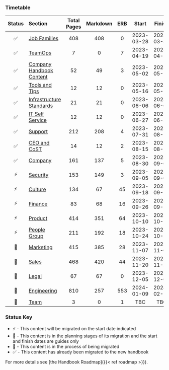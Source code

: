 
### Timetable

| Status             | Section                                               | Total Pages | Markdown | ERB | Start      | Finish     |
|:------------------:|:------------------------------------------------------|:-----------:|:--------:|:---:|:----------:|:----------:|
| :white_check_mark: | [Job Families](#job-families)                         | 408         | 408      | 0   | 2023-03-28 | 2023-03-31 |
| :white_check_mark: | [TeamOps](#teamops)                                   | 7           | 0        | 7   | 2023-04-19 | 2023-04-21 |
| :white_check_mark: | [Company Handbook Content](#company-handbook-content) | 52          | 49       | 3   | 2023-05-02 | 2023-05-12 |
| :white_check_mark: | [Tools and Tips](#tools-and-tips)                     | 12          | 12       | 0   | 2023-05-16 | 2023-05-19 |
| :white_check_mark: | [Infrastructure Standards](#infrastructure-standards) | 21          | 21       | 0   | 2023-06-06 | 2023-06-09 |
| :white_check_mark: | [IT Self Service](#it-self-service)                   | 12          | 12       | 0   | 2023-06-27 | 2023-06-30 |
| :white_check_mark: | [Support](#support)                                   | 212         | 208      | 4   | 2023-07-31 | 2023-08-14 |
| :white_check_mark: | [CEO and CoST](#ceo-and-cost)                         | 14          | 12       | 2   | 2023-08-15 | 2023-08-18 |
| :white_check_mark: | [Company](#company)                                   | 161         | 137      | 5   | 2023-08-30 | 2023-09-01 |
| :zap:              | [Security](#security)                                 | 153         | 149      | 3   | 2023-09-05 | 2023-09-08 |
| :zap:              | [Culture](#culture)                                   | 134         | 67       | 45  | 2023-09-18 | 2023-09-21 |
| :zap:              | [Finance](#finance)                                   | 83          | 68       | 16  | 2023-09-26 | 2023-09-29 |
| :zap:              | [Product](#product)                                   | 414         | 351      | 64  | 2023-10-10 | 2023-10-13 |
| :zap:              | [People Group](#people-group)                         | 211         | 192      | 18  | 2023-10-24 | 2023-10-27 |
| :book:             | [Marketing](#marketing)                               | 415         | 385      | 28  | 2023-11-07 | 2023-11-09 |
| :book:             | [Sales](#sales)                                       | 468         | 420      | 44  | 2023-11-20 | 2023-11-22 |
| :book:             | [Legal](#legal)                                       | 67          | 67       | 0   | 2023-12-05 | 2023-12-08 |
| :book:             | [Engineering](#engineering)                           | 810         | 257      | 553 | 2024-01-09 | 2024-02-19 |
| :book:             | [Team](#team)                                         | 3           | 0        | 1   | TBC        | TBC        |

### Status Key

- :zap: - This content will be migrated on the start date indicated
- :book: -  This content is in the planning stages of its migration and the start and finish dates are guides only
- :construction: - This content is in the process of being migrated
- :white_check_mark: - This content has already been migrated to the new handbook

For more details see [the Handbook Roadmap]({{< ref roadmap >}}).
